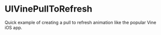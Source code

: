 UIVinePullToRefresh
===================

Quick example of creating a pull to refresh animation like the popular Vine iOS app.
